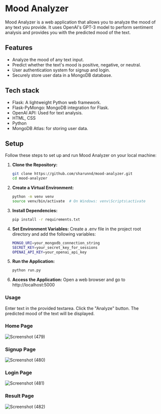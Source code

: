 # Mood Analyzer

Mood Analyzer is a web application that allows you to analyze the mood of any text you provide. It uses OpenAI's GPT-3 model to perform sentiment analysis and provides you with the predicted mood of the text.

## Features

- Analyze the mood of any text input.
- Predict whether the text's mood is positive, negative, or neutral.
- User authentication system for signup and login.
- Securely store user data in a MongoDB database.

## Tech stack

- Flask: A lightweight Python web framework.
- Flask-PyMongo: MongoDB integration for Flask.
- OpenAI API: Used for text analysis.
- HTML, CSS
- Python
- MongoDB Atlas: for storing user data.

## Setup

Follow these steps to set up and run Mood Analyzer on your local machine:

1. **Clone the Repository:**

   ```bash
   git clone https://github.com/sharunnd/mood-analyzer.git
   cd mood-analyzer

2. **Create a Virtual Environment:**
   ```bash
   python -m venv venv
   source venv/bin/activate  # On Windows: venv\Scripts\activate

3. **Install Dependencies:**
   ```bash
   pip install -r requirements.txt
   
4. **Set Environment Variables:**
   Create a .env file in the project root directory and add the following variables:
   ```bash
   MONGO_URI=your_mongodb_connection_string
   SECRET_KEY=your_secret_key_for_sessions
   OPENAI_API_KEY=your_openai_api_key

5. **Run the Application:**
   ```bash
   python run.py

6. **Access the Application:**
   Open a web browser and go to http://localhost:5000
   
### Usage
  Enter text in the provided textarea.
  Click the "Analyze" button.
  The predicted mood of the text will be displayed.

### Home Page
![Screenshot (479)](https://github.com/sharunnd/mood-analyzer/assets/119393327/c09c92e4-e0fb-40f6-9c27-876415596396)

### Signup Page
![Screenshot (480)](https://github.com/sharunnd/mood-analyzer/assets/119393327/f382d272-2429-49d2-b192-f1a5689c2039)

### Login Page
![Screenshot (481)](https://github.com/sharunnd/mood-analyzer/assets/119393327/9e086214-229c-42a9-9640-93a4be5e372f)

### Result Page
![Screenshot (482)](https://github.com/sharunnd/mood-analyzer/assets/119393327/6e0dfe82-399e-400a-b899-fd6dfc770980)

